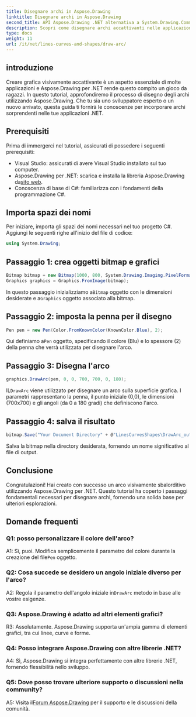 ```yaml
---
title: Disegnare archi in Aspose.Drawing
linktitle: Disegnare archi in Aspose.Drawing
second_title: API Aspose.Drawing .NET alternativa a System.Drawing.Common
description: Scopri come disegnare archi accattivanti nelle applicazioni .NET utilizzando Aspose.Drawing. Segui la nostra guida passo passo per risultati visivi sorprendenti.
type: docs
weight: 11
url: /it/net/lines-curves-and-shapes/draw-arc/
---
```

## introduzione

Creare grafica visivamente accattivante è un aspetto essenziale di molte applicazioni e Aspose.Drawing per .NET rende questo compito un gioco da ragazzi. In questo tutorial, approfondiremo il processo di disegno degli archi utilizzando Aspose.Drawing. Che tu sia uno sviluppatore esperto o un nuovo arrivato, questa guida ti fornirà le conoscenze per incorporare archi sorprendenti nelle tue applicazioni .NET.

## Prerequisiti

Prima di immergerci nel tutorial, assicurati di possedere i seguenti prerequisiti:

- Visual Studio: assicurati di avere Visual Studio installato sul tuo computer.
-  Aspose.Drawing per .NET: scarica e installa la libreria Aspose.Drawing da[sito web](https://releases.aspose.com/drawing/net/).
- Conoscenza di base di C#: familiarizza con i fondamenti della programmazione C#.

## Importa spazi dei nomi

Per iniziare, importa gli spazi dei nomi necessari nel tuo progetto C#. Aggiungi le seguenti righe all'inizio del file di codice:

```csharp
using System.Drawing;
```

## Passaggio 1: crea oggetti bitmap e grafici

```csharp
Bitmap bitmap = new Bitmap(1000, 800, System.Drawing.Imaging.PixelFormat.Format32bppPArgb);
Graphics graphics = Graphics.FromImage(bitmap);
```

 In questo passaggio inizializziamo a`Bitmap` oggetto con le dimensioni desiderate e a`Graphics` oggetto associato alla bitmap.

## Passaggio 2: imposta la penna per il disegno

```csharp
Pen pen = new Pen(Color.FromKnownColor(KnownColor.Blue), 2);
```

 Qui definiamo a`Pen` oggetto, specificando il colore (Blu) e lo spessore (2) della penna che verrà utilizzata per disegnare l'arco.

## Passaggio 3: Disegna l'arco

```csharp
graphics.DrawArc(pen, 0, 0, 700, 700, 0, 180);
```

 IL`DrawArc` viene utilizzato per disegnare un arco sulla superficie grafica. I parametri rappresentano la penna, il punto iniziale (0,0), le dimensioni (700x700) e gli angoli (da 0 a 180 gradi) che definiscono l'arco.

## Passaggio 4: salva il risultato

```csharp
bitmap.Save("Your Document Directory" + @"LinesCurvesShapes\DrawArc_out.png");
```

Salva la bitmap nella directory desiderata, fornendo un nome significativo al file di output.

## Conclusione

Congratulazioni! Hai creato con successo un arco visivamente sbalorditivo utilizzando Aspose.Drawing per .NET. Questo tutorial ha coperto i passaggi fondamentali necessari per disegnare archi, fornendo una solida base per ulteriori esplorazioni.

## Domande frequenti

### Q1: posso personalizzare il colore dell'arco?

 A1: Sì, puoi. Modifica semplicemente il parametro del colore durante la creazione del file`Pen` oggetto.

### Q2: Cosa succede se desidero un angolo iniziale diverso per l'arco?

 A2: Regola il parametro dell'angolo iniziale in`DrawArc` metodo in base alle vostre esigenze.

### Q3: Aspose.Drawing è adatto ad altri elementi grafici?

R3: Assolutamente. Aspose.Drawing supporta un'ampia gamma di elementi grafici, tra cui linee, curve e forme.

### Q4: Posso integrare Aspose.Drawing con altre librerie .NET?

A4: Sì, Aspose.Drawing si integra perfettamente con altre librerie .NET, fornendo flessibilità nello sviluppo.

### Q5: Dove posso trovare ulteriore supporto o discussioni nella community?

 A5: Visita il[Forum Aspose.Drawing](https://forum.aspose.com/c/diagram/17) per il supporto e le discussioni della comunità.